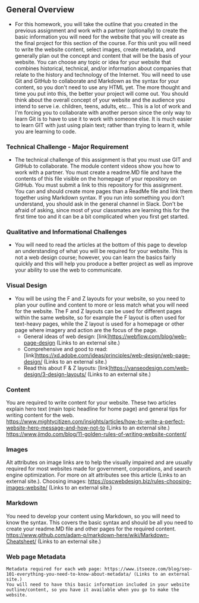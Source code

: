 ## General Overview
 - For this homework, you will take the outline that you created in the previous assignment and work with a partner (optionally) to create the basic information you will need for the website that you will create as the final project for this section of the course.  For this unit you will need to write the website content, select images, create metadata, and generally plan out the concept and content that will be the basis of your website. You can choose any topic or idea for your website that combines historical, technical, and/or information about companies that relate to the history and technology of the Internet. You will need to use Git and GitHub to collaborate and Markdown as the syntax for your content, so you don't need to use any HTML yet. The more thought and time you put into this, the better your project will come out. You should think about the overall concept of your website and the audience you intend to serve i.e. children, teens, adults, etc... This is a lot of work and I'm forcing you to collaborate with another person since the only way to learn Git  is to have to use it to work with someone else. It is much easier to learn GIT with just using plain text; rather than trying to learn it, while you are learning to code.

### Technical Challenge - Major Requirement
 -  The technical challenge of this assignment is that you must use GIT and GitHub to collaborate. The module content videos show you how to work with a partner. You must create a readme.MD file and have the contents of this file visible on the homepage of your repository on GitHub. You must submit a link to this repository for this assignment. You can and should create more pages than a ReadMe file and link them together using Markdown syntax. If you run into something you don't understand, you should ask in the general channel in Slack. Don't be afraid of asking, since most of your classmates are learning this for the first time too and it can be a bit complicated when you first get started. 

### Qualitative and Informational Challenges
 -  You will need to read the articles at the bottom of this page to develop an understanding of what you will be required for your website. This is not a web design course; however, you can learn the basics fairly quickly and this will help you produce a better project as well as improve your ability to use the web to communicate.

### Visual Design 
 -  You will be using the F and Z layouts for your website, so you need to plan your outline and content to more or less match what you will need for the website. The F and Z layouts can be used for different pages within the same website, so for example the F layout is often used for text-heavy pages, while the Z layout is used for a homepage or other page where imagery and action are the focus of the page.
    -   General ideas of web design: [link]https://webflow.com/blog/web-page-design (Links to an external site.)
    -   Comprehensive and good to read: [link]https://xd.adobe.com/ideas/principles/web-design/web-page-design/ (Links to an external site.)
    -   Read this about F & Z layouts: [link]https://vanseodesign.com/web-design/3-design-layouts/ (Links to an external site.)

### Content
 You are required to write content for your website. These two articles explain hero text (main topic headline for home page) and general tips   for writing content for the web.
    https://www.mightycitizen.com/insights/articles/how-to-write-a-perfect-website-hero-message-and-how-not-to (Links to an external site.)
    https://www.jimdo.com/blog/11-golden-rules-of-writing-website-content/


### Images
 Alt attributes on image links are to help the visually impaired and are usually required for most websites made for government, corporations, and search engine optimization. For more on alt attributes see this article (Links to an external site.).
    Choosing images: https://oscwebdesign.biz/rules-choosing-images-website/ (Links to an external site.)

### Markdown
 You need to develop your content using Markdown, so you will need to know the syntax. This covers the basic syntax and should be all you need  to create your readme.MD file and other pages for the required content.
    https://www.github.com/adam-p/markdown-here/wiki/Markdown-Cheatsheet/ (Links to an external site.)

### Web page Metadata
    Metadata required for each web page: https://www.itseeze.com/blog/seo-101-everything-you-need-to-know-about-metadata/ (Links to an external site.)
    You will need to have this basic information included in your website outline/content, so you have it available when you go to make the website.
